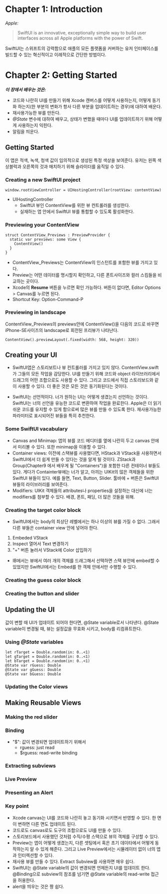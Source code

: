# Chapter 1: Introduction

_Apple:_
> SwiftUI is an innovative, exceptionally simple way to build user interfaces across all Apple platforms with the power of Swift.

SwiftUI는 스위프트의 강력함으로 애플의 모든 플랫폼을 커버하는 유저 인터페이스를 빌드할 수 있는 혁신적이고 이례적으로 간단한 방법이다. 

# Chapter 2: Getting Started
**_이 장에서 배우는 것은:_**
* 코드와 나란히 UI를 만들기 위해 Xcode 캔버스를 어떻게 사용하는지, 어떻게 동기화 하는지(한 부분의 변화가 항사 다른 부분을 업데이트하는 경우)에 대하여 배운다.
* 재사용가능한 뷰를 만든다.
* _@State_ 변수에 대하여 배우고, 상태가 변했을 때마다 UI를 업데이트하기 위해 어떻게 사용하는지 익힌다.
* 알림을 띄운다.

## Getting Started
이 앱은 적색, 녹색, 청색 값이 임의적으로 생성된 특정 색상을 보여준다. 유저는 왼쪽 색상블럭과 오른쪽의 것과 매치하기 위해 슬라이더를 움직일 수 있다.

### Creating a new SwiftUI project 
~~~
window.rootViewController = UIHostingController(rootView: contentView)
~~~
* UIHostingController 
  - SwiftUI 뷰인 ContentView를 위한 뷰 컨트롤러를 생성한다. 
  - 실재하는 앱 안에서 SwiftUI 뷰를 통합할 수 있도록 활성화한다.

### Previewing your ContentView
~~~
struct ContentView_Previews : PreviewProvider {
  static var previews: some View {
    ContentView()
  }
}
~~~
* ContentView_Previews는 ContentView의 인스턴트를 포함한 뷰를 가지고 있다.
* Preview는 어떤 데이터를 명시할지 확인하고, 다른 폰트사이즈와 컬러 스킴들을 비교하는 곳이다.
* Xcode의 **Resume** 버튼을 누르면 확인 가능하다. 버튼이 없다면, Editor Options > Canvas를 누르면 된다.
* Shortcut Key: Option-Command-P

### Previewing in landscape
ContentView_Previews의 previews안에 ContentView()을 다음의 코드로 바꾸면 iPhone-SE사이즈의 landscape로 회전된 프리뷰가 나타난다.
~~~
ContentView().previewLayout(.fixed(width: 568, height: 320))
~~~

## Creating your UI
* SwiftUI앱은 스토리보트나 뷰 컨트롤러를 가지고 있지 않다. ContentView.swift가 그들의 모든 작업을 감당한다. UI를 만들기 위해 코드와 object 라이브러리에서 드래그의 어떤 조합으로도 사용할 수 있다. 그리고 코드에서 직접 스토리보드와 같이 사용할 수 있다. 더 좋은 것은 모든 것은 동기화된다는 것이다.

* SwiftUI는 선언적이다. 너가 원하는 UI는 어떻게 생겼는지 선언하는 것이다. SwiftUI는 너의 선언을 유능한 코드로 변환하여 작업을 완료한다. Apple은 더 읽기 쉬운 코드를 유지할 수 있게 함으로써 많은 뷰를 만들 수 있도록 한다. 재사용가능한 파라미터로 표시되어진 뷰들을 특히 추천한다.

### Some SwiftUI vacabulary
* Canvas and Minimap: 앱의 뷰를 코드 에디터를 옆에 나란히 두고 canvas 안에서 미리볼 수 있다. 또한 minimap을 이용할 수 있다. 
* Container views: 이전에 스택뷰를 사용했다면, HStack과 VStack을 사용하면서 SwiftUI에서 더 쉽게 만들 수 있다는 것을 알게 될 것이다. ZStack과 Group(Chapter9 에서 배우게 될  "Containers")을 포함한 다른 컨테이너 뷰들도 있다. 게다가 Containter뷰에는 너가 알고, 아끼는 UIKit의 많은 객체들을 위한 SwiftUI 뷰들이 있다. 예를 들면, Text, Button, Slider. 툴바에 + 버튼은 SwiftUI 뷰들의 라이브러리를 보여준다.
* Modifiers: UIKit 객체들의 attributes나 properties을 설정하는 대신에 너는 modifiers를 첨부할 수 있다. 배경, 폰트, 패딩, 더 많은 것들을 위해.

### Creating the target color block
* SwiftUI에서는 body의 최상단 레벨에서는 하나 이상의 뷰를 가질 수 없다. 그래서 다른 뷰들은 container view 안에 넣어야 한다. 

1. Embeded VStack
2. Inspect 열어서 Text 변경하기 
3. "+" 버튼 눌러서 VStack에 Color 삽입하기

* IB에서는 뷰에서 여러 개의 객체를 드래그해서 선택하면 스택 뷰안에 embed할 수 있었지만 SwiftUI에서는 Embed를 한 객체 안에서만 수행할 수 있다. 

### Creating the guess color block

### Creating the button and slider

## Updating the UI
값이 변할 때 UI가 업데이트 되어야 한다면, @State variable로서 나타낸다. 
@State variable이 변경될 때, 뷰는 설정값을 무효화 시키고, body를 리컴퓨트한다. 

### Using _@State_ variables
~~~
let rTarget = Double.random(in: 0..<1)
let gTarget = Double.random(in: 0..<1)
let bTarget = Double.random(in: 0..<1)
@State var rGuess: Double
@State var gGuess: Double
@State var bGuess: Double
~~~

### Updating the Color views

## Making Reusable Views

### Making the red slider

### Binding
* "$": 값이 변경되면 업데이트하기 위해서
  - rguess: just read
  - $rguess: read-write binding
  
### Extracting subviews

### Live Preview

### Presenting an Alert

### Key point
* Xcode canvas는 UI를 코드와 나란히 놓고 동기화 시키면서 반영할 수 있다. 한 면이 변하면 다른 면도 업데이트 된다.
* 코드로도 canvas로도 도구의 조합으로도 UI를 만들 수 있다.
* 스토리보드에서 사용했던 것처럼 수직/수평 스택으로 뷰의 객체를 구성할 수 있다.
* Preview는 앱이 어떻게 생겼는지, 다른 셋팅에서 혹은 초기 데이타에서 어떻게 동작하는지 알 수 있게 해준다. 그리고 Live Preview에서는 시뮬레이터 없이 너의 앱과 인터렉션할 수 있다. 
* 재사용 뷰를 만들 수 있다. Extract Subview를 사용하면 매우 쉽다.
* SwiftUI는 @State variable의 값이 변경되면 언제든지 UI를 업데이트 한다. @Binding으로 subview의 참조를 넘기면 @State variable의 read-write 접근을 허용한다. 
* alert을 띄우는 것은 짱 쉽다.
